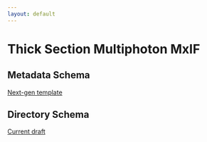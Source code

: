 ```yaml
---
layout: default
---
```


# Thick Section Multiphoton MxIF

## Metadata Schema
[Next-gen template](https://openview.metadatacenter.org/templates/https:%2F%2Frepo.metadatacenter.org%2Ftemplates%2F6428da14-afb3-4b69-a602-0a7be707d464)

## Directory Schema
[Current draft](https://docs.google.com/spreadsheets/d/1KLY5iXZbbb_5RNR_lZgGSqHiAKBbe34YrtrywSuUC3M/edit#gid=37240204)
